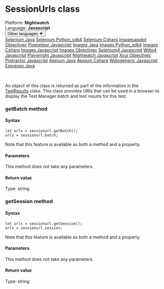 # SessionUrls class
<div class='platform-bar-container-div'><div class='platform-bar-div'>Platform:  <b> Nightwatch</b>
</div><div class='platform-bar-div'>Language: <b>Javascript</b></div><div class='dropdown-button-container-div'><button class='sdk-language-dropdown-button'>Other languages ▼</button><div class='dropdown-content'>
<a href='../../selenium/java/sessionurls'>Selenium Java</a>
<a href='../../selenium/python_sdk4/sessionurls'>Selenium Python_sdk4</a>
<a href='../../selenium/csharp/sessionurls'>Selenium Csharp</a>
<a href='../../imagesappkit/objectivec/sessionurls'>Imagesappkit Objectivec</a>
<a href='../../puppeteer/javascript/sessionurls'>Puppeteer Javascript</a>
<a href='../../images/java/sessionurls'>Images Java</a>
<a href='../../images/python_sdk4/sessionurls'>Images Python_sdk4</a>
<a href='../../images/csharp/sessionurls'>Images Csharp</a>
<a href='../../images/javascript/sessionurls'>Images Javascript</a>
<a href='../../images/objectivec/sessionurls'>Images Objectivec</a>
<a href='../../selenium4/javascript/sessionurls'>Selenium4 Javascript</a>
<a href='../../wdio4/javascript/sessionurls'>Wdio4 Javascript</a>
<a href='../../playwright/javascript/sessionurls'>Playwright Javascript</a>
<a href='../../nightwatch/javascript/sessionurls'>Nightwatch Javascript</a>
<a href='../../xcui/objectivec/sessionurls'>Xcui Objectivec</a>
<a href='../../protractor/javascript/sessionurls'>Protractor Javascript</a>
<a href='../../appium/java/sessionurls'>Appium Java</a>
<a href='../../appium/csharp/sessionurls'>Appium Csharp</a>
<a href='../../wdiogeneric/javascript/sessionurls'>Wdiogeneric Javascript</a>
<a href='../../espresso/java/sessionurls'>Espresso Java</a>
</div></div><br /><br /></div>




An object of this class is returned as part of the information in the [TestResults](./testresults) class. This class provides URIs that can be used in a browser to display the Test Manager batch and test results for this test.


### getBatch method
#### Syntax


    let urls = sessionurl.getBatch();
    urls = sessionurl.batch;
    

Note that this feature is available as both a method and a property.

#### Parameters

This method does not take any parameters.

#### Return value

Type:  string

### getSession method
#### Syntax


    let urls = sessionurl.getSession();
    urls = sessionurl.session;
    

Note that this feature is available as both a method and a property.

#### Parameters

This method does not take any parameters.

#### Return value

Type:  string
